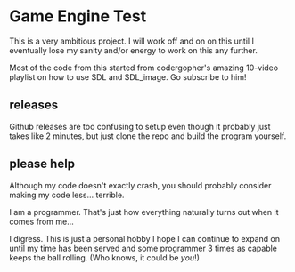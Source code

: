 # Game Engine Test

This is a very ambitious project. I will work off and on on this until I eventually lose my sanity and/or energy to work on this any further.

Most of the code from this started from codergopher's amazing 10-video playlist on how to use SDL and SDL_image. Go subscribe to him!

## releases

Github releases are too confusing to setup even though it probably just takes like 2 minutes, but just clone the repo and build the program yourself.

## please help

Although my code doesn't exactly crash, you should probably consider making my code less... terrible.

I am a programmer. That's just how everything naturally turns out when it comes from me...

I digress. This is just a personal hobby I hope I can continue to expand on until my time has been served and some programmer 3 times as capable keeps the ball rolling. (Who knows, it could be *you*!)